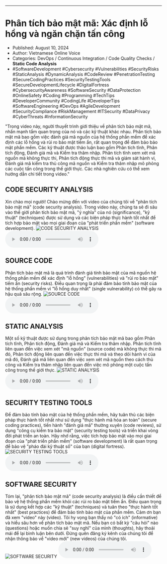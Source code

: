 
---

# Phân tích bảo mật mã: Xác định lỗ hổng và ngăn chặn tấn công

- Published: August 10, 2024
- Author: Vietnamese Online Voice
- Categories: DevOps / Continuous Integration / Code Quality Checks / **Static Code Analysis**
- #SoftwareDevelopment #Cybersecurity #Vulnerabilities #SecurityRisks #StaticAnalysis #DynamicAnalysis #CodeReview #PenetrationTesting #SecureCodingPractices #SecurityTestingTools #SecureDevelopmentLifecycle #DigitalFortress #CybersecurityAwareness #SoftwareSecurity #DataProtection #OnlineSafety #Coding #Programming #TechTips #DeveloperCommunity #CodingLife #DeveloperTips #SoftwareEngineering #DevOps #AgileDevelopment #SecurityCompliance #RiskManagement #ITSecurity #DataPrivacy #CyberThreats #InformationSecurity

"Trong video này, người thuyết trình giới thiệu về phân tích bảo mật mã, nhấn mạnh tầm quan trọng của nó và các kỹ thuật khác nhau. Phân tích bảo mật mã bao gồm việc đánh giá mã nguồn của hệ thống phần mềm để xác định các lỗ hổng và rủi ro bảo mật tiềm ẩn, rất quan trọng để đảm bảo bảo mật phần mềm. Các kỹ thuật được thảo luận bao gồm Phân tích tĩnh, Phân tích động, Đánh giá mã và Kiểm tra thâm nhập. Phân tích tĩnh xem xét mã nguồn mà không thực thi, Phân tích động thực thi mã và giám sát hành vi, Đánh giá mã kiểm tra thủ công mã nguồn và Kiểm tra thâm nhập mô phỏng các cuộc tấn công trong thế giới thực. Các nhà nghiên cứu có thể xem hướng dẫn chi tiết trong video."


## CODE SECURITY ANALYSIS

Xin chào mọi người! Chào mừng đến với video của chúng tôi về "phân tích bảo mật mã" (code security analysis). Trong video này, chúng ta sẽ đi sâu vào thế giới phân tích bảo mật mã, "ý nghĩa" của nó (significance), "kỹ thuật" (techniques) được sử dụng và các biện pháp thực hành tốt nhất để tích hợp bảo mật vào mọi giai đoạn của "phát triển phần mềm" (software development).
![CODE SECURITY ANALYSIS](https://http-archiver-apis-production-80.schnworks.com/storage/images/transitions/2024-08-10/transition--24345323037-Montserrat-Regular-1A237E.jpg)
<audio controls>
    <source src="https://http-archiver-apis-production-80.schnworks.com/storage/storage/audio/file-804265698.mp3" type="audio/mpeg">
</audio>



## SOURCE CODE

Phân tích bảo mật mã là quá trình đánh giá tính bảo mật của mã nguồn hệ thống phần mềm để xác định "lỗ hổng" (vulnerabilities) và "rủi ro bảo mật" tiềm ẩn (security risks). Điều quan trọng là phải đảm bảo tính bảo mật của hệ thống phần mềm vì "lỗ hổng duy nhất" (single vulnerability) có thể gây ra hậu quả sâu rộng.
![SOURCE CODE](https://http-archiver-apis-production-80.schnworks.com/storage/images/transitions/2024-08-10/transition--5915929822-Montserrat-Black-1A237E.jpg)
<audio controls>
    <source src="https://http-archiver-apis-production-80.schnworks.com/storage/storage/audio/file-5451548594.mp3" type="audio/mpeg">
</audio>



## STATIC ANALYSIS

Một số kỹ thuật được sử dụng trong phân tích bảo mật mã bao gồm Phân tích tĩnh, Phân tích động, Đánh giá mã và Kiểm tra thâm nhập. Phân tích tĩnh liên quan đến việc xem xét "mã nguồn" (source code) mà không thực thi mã đó, Phân tích động liên quan đến việc thực thi mã và theo dõi hành vi của mã đó, Đánh giá mã liên quan đến việc xem xét mã nguồn theo cách thủ công và Kiểm tra thâm nhập liên quan đến việc mô phỏng một cuộc tấn công trong thế giới thực.
![STATIC ANALYSIS](https://http-archiver-apis-production-80.schnworks.com/storage/images/transitions/2024-08-10/transition--7348105741-Montserrat-Thin-303F9F.jpg)
<audio controls>
    <source src="https://http-archiver-apis-production-80.schnworks.com/storage/storage/audio/file-23639235053.mp3" type="audio/mpeg">
</audio>



## SECURITY TESTING TOOLS

Để đảm bảo tính bảo mật của hệ thống phần mềm, hãy tuân thủ các biện pháp thực hành tốt nhất như sử dụng "thực hành mã hóa an toàn" (secure coding practices), tiến hành "đánh giá mã" thường xuyên (code reviews), sử dụng "công cụ kiểm tra bảo mật" (security testing tools) và triển khai vòng đời phát triển an toàn. Hãy nhớ rằng, việc tích hợp bảo mật vào mọi giai đoạn của "phát triển phần mềm" (software development) là rất quan trọng để bảo vệ "pháo đài kỹ thuật số" của bạn (digital fortress).
![SECURITY TESTING TOOLS](https://http-archiver-apis-production-80.schnworks.com/storage/images/transitions/2024-08-10/transition-11695334125-Montserrat-Bold-7B1FA2.jpg)
<audio controls>
    <source src="https://http-archiver-apis-production-80.schnworks.com/storage/storage/audio/file-3113411745.mp3" type="audio/mpeg">
</audio>



## SOFTWARE SECURITY

Tóm lại, "phân tích bảo mật mã" (code security analysis) là điều cần thiết để bảo vệ hệ thống phần mềm khỏi các rủi ro bảo mật tiềm ẩn. Điều quan trọng là sử dụng kết hợp các "kỹ thuật" (techniques) và tuân theo "thực hành tốt nhất" (best practices) để đảm bảo tính bảo mật của phần mềm. Cảm ơn bạn đã xem "video" này (video). Tôi hy vọng bạn thấy nó "có ích" (informative) và hiểu sâu hơn về phân tích bảo mật mã. Nếu bạn có bất kỳ "câu hỏi" nào (questions) hoặc muốn chia sẻ "suy nghĩ" của mình (thoughts), hãy thoải mái để lại bình luận bên dưới. Đừng quên đăng ký kênh của chúng tôi để nhận thông báo về "video mới" (new videos) của chúng tôi.
![SOFTWARE SECURITY](https://http-archiver-apis-production-80.schnworks.com/storage/images/transitions/2024-08-10/transition-9964548321-Montserrat-Regular-7B1FA2.jpg)
<audio controls>
    <source src="https://http-archiver-apis-production-80.schnworks.com/storage/storage/audio/file-42401227478.mp3" type="audio/mpeg">
</audio>

